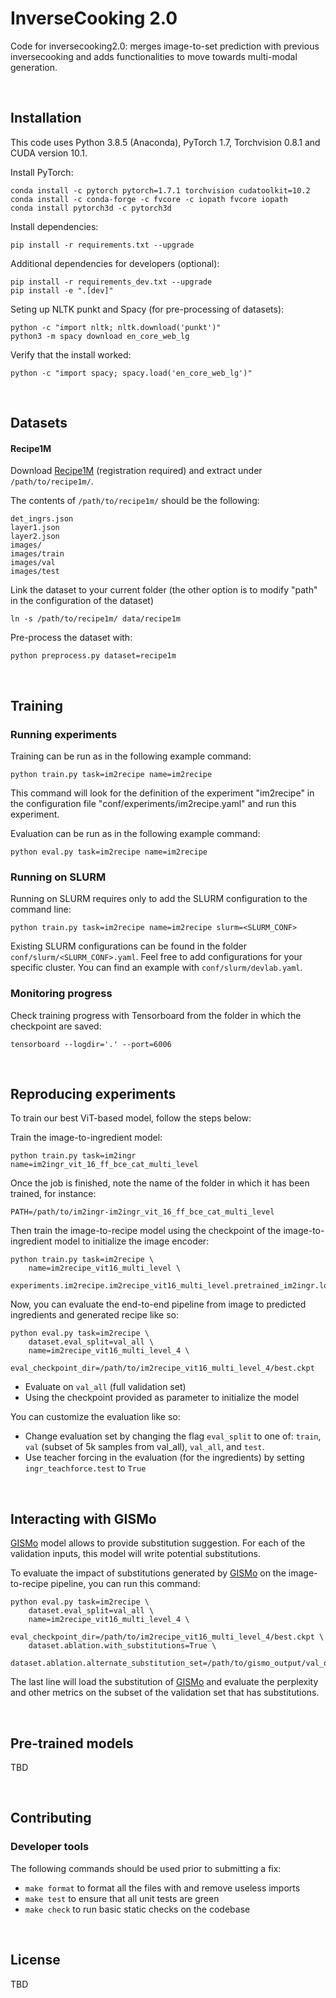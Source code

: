 # InverseCooking 2.0

Code for inversecooking2.0: merges image-to-set prediction with previous inversecooking and adds functionalities to move towards multi-modal generation.

<br>

## Installation

This code uses Python 3.8.5 (Anaconda), PyTorch 1.7, Torchvision 0.8.1 and CUDA version 10.1.

Install PyTorch:

    conda install -c pytorch pytorch=1.7.1 torchvision cudatoolkit=10.2
    conda install -c conda-forge -c fvcore -c iopath fvcore iopath
    conda install pytorch3d -c pytorch3d

Install dependencies:

    pip install -r requirements.txt --upgrade

Additional dependencies for developers (optional):

    pip install -r requirements_dev.txt --upgrade
    pip install -e ".[dev]"

Seting up NLTK punkt and Spacy (for pre-processing of datasets):

    python -c "import nltk; nltk.download('punkt')"
    python3 -m spacy download en_core_web_lg

Verify that the install worked:

    python -c "import spacy; spacy.load('en_core_web_lg')"

<br>

## Datasets

#### Recipe1M

Download [Recipe1M](http://im2recipe.csail.mit.edu/dataset/download) (registration required) and extract under ```/path/to/recipe1m/```.

The contents of ```/path/to/recipe1m/``` should be the following:

```
det_ingrs.json
layer1.json
layer2.json
images/
images/train
images/val
images/test
```

Link the dataset to your current folder (the other option is to modify "path" in the configuration of the dataset)

    ln -s /path/to/recipe1m/ data/recipe1m

Pre-process the dataset with:

    python preprocess.py dataset=recipe1m

<br>

## Training

### Running experiments

Training can be run as in the following example command:

    python train.py task=im2recipe name=im2recipe

This command will look for the definition of the experiment "im2recipe" in the configuration
file "conf/experiments/im2recipe.yaml" and run this experiment.

Evaluation can be run as in the following example command:

    python eval.py task=im2recipe name=im2recipe

### Running on SLURM

Running on SLURM requires only to add the SLURM configuration to the command line:

    python train.py task=im2recipe name=im2recipe slurm=<SLURM_CONF>

Existing SLURM configurations can be found in the folder `conf/slurm/<SLURM_CONF>.yaml`.
Feel free to add configurations for your specific cluster.
You can find an example with `conf/slurm/devlab.yaml`.

### Monitoring progress

Check training progress with Tensorboard from the folder in which the checkpoint are saved:

    tensorboard --logdir='.' --port=6006

<br>

## Reproducing experiments

To train our best ViT-based model, follow the steps below:

Train the image-to-ingredient model:

    python train.py task=im2ingr name=im2ingr_vit_16_ff_bce_cat_multi_level

Once the job is finished, note the name of the folder in which it has been trained, for instance:

    PATH=/path/to/im2ingr-im2ingr_vit_16_ff_bce_cat_multi_level

Then train the image-to-recipe model using the checkpoint of the image-to-ingredient model to initialize the image encoder:

    python train.py task=im2recipe \
        name=im2recipe_vit16_multi_level \
        experiments.im2recipe.im2recipe_vit16_multi_level.pretrained_im2ingr.load_pretrained_from=PATH

Now, you can evaluate the end-to-end pipeline from image to predicted ingredients and generated recipe like so:

    python eval.py task=im2recipe \
        dataset.eval_split=val_all \
        name=im2recipe_vit16_multi_level_4 \
        eval_checkpoint_dir=/path/to/im2recipe_vit16_multi_level_4/best.ckpt

* Evaluate on `val_all` (full validation set)
* Using the checkpoint provided as parameter to initialize the model

You can customize the evaluation like so:

* Change evaluation set by changing the flag `eval_split` to one of: `train`, `val` (subset of 5k samples from val_all), `val_all`, and `test`.
* Use teacher forcing in the evaluation (for the ingredients) by setting `ingr_teachforce.test` to `True`

<br>

## Interacting with GISMo

[GISMo](./gismo/README.md) model allows to provide substitution suggestion. For each of the validation inputs, this model will write potential substitutions.

To evaluate the impact of substitutions generated by [GISMo](./gismo/README.md) on the image-to-recipe pipeline, you can run this command:

    python eval.py task=im2recipe \
        dataset.eval_split=val_all \
        name=im2recipe_vit16_multi_level_4 \
        eval_checkpoint_dir=/path/to/im2recipe_vit16_multi_level_4/best.ckpt \
        dataset.ablation.with_substitutions=True \
        dataset.ablation.alternate_substitution_set=/path/to/gismo_output/val_output.pkl

The last line will load the substitution of [GISMo](./gismo/README.md) and evaluate the perplexity and other metrics on the subset of the validation set that has substitutions.

<br>

## Pre-trained models

TBD

<br>

## Contributing

### Developer tools

The following commands should be used prior to submitting a fix:

- `make format` to format all the files with and remove useless imports
- `make test` to ensure that all unit tests are green
- `make check` to run basic static checks on the codebase

<br>

## License

TBD

